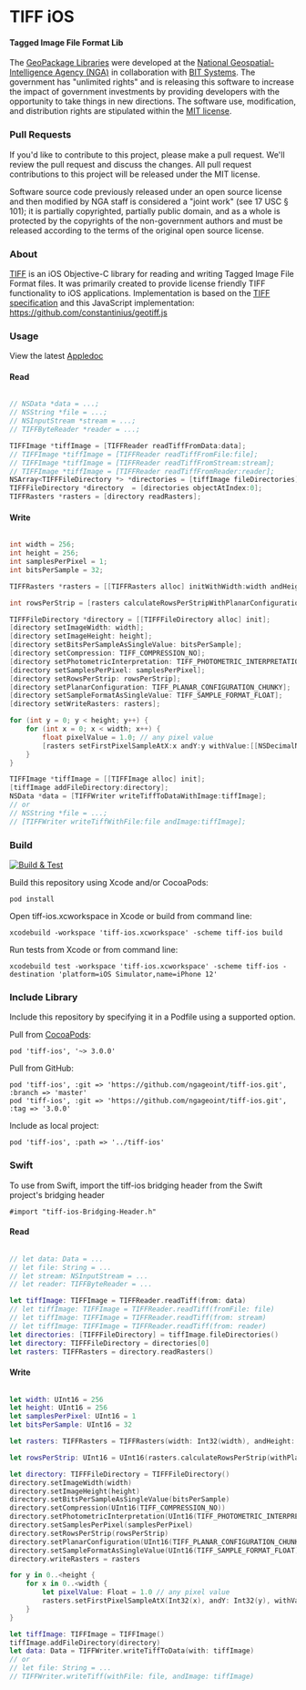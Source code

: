 # TIFF iOS

#### Tagged Image File Format Lib ####

The [GeoPackage Libraries](http://ngageoint.github.io/GeoPackage/) were developed at the [National Geospatial-Intelligence Agency (NGA)](http://www.nga.mil/) in collaboration with [BIT Systems](https://www.caci.com/bit-systems/). The government has "unlimited rights" and is releasing this software to increase the impact of government investments by providing developers with the opportunity to take things in new directions. The software use, modification, and distribution rights are stipulated within the [MIT license](http://choosealicense.com/licenses/mit/).

### Pull Requests ###
If you'd like to contribute to this project, please make a pull request. We'll review the pull request and discuss the changes. All pull request contributions to this project will be released under the MIT license.

Software source code previously released under an open source license and then modified by NGA staff is considered a "joint work" (see 17 USC § 101); it is partially copyrighted, partially public domain, and as a whole is protected by the copyrights of the non-government authors and must be released according to the terms of the original open source license.

### About ###

[TIFF](http://ngageoint.github.io/tiff-ios/) is an iOS Objective-C library for reading and writing Tagged Image File Format files. It was primarily created to provide license friendly TIFF functionality to iOS applications. Implementation is based on the [TIFF specification](https://partners.adobe.com/public/developer/en/tiff/TIFF6.pdf) and this JavaScript implementation: https://github.com/constantinius/geotiff.js

### Usage ###

View the latest [Appledoc](http://ngageoint.github.io/tiff-ios/docs/api/)

#### Read ####

```objectivec

// NSData *data = ...;
// NSString *file = ...;
// NSInputStream *stream = ...;
// TIFFByteReader *reader = ...;

TIFFImage *tiffImage = [TIFFReader readTiffFromData:data];
// TIFFImage *tiffImage = [TIFFReader readTiffFromFile:file];
// TIFFImage *tiffImage = [TIFFReader readTiffFromStream:stream];
// TIFFImage *tiffImage = [TIFFReader readTiffFromReader:reader];
NSArray<TIFFFileDirectory *> *directories = [tiffImage fileDirectories];
TIFFFileDirectory *directory  = [directories objectAtIndex:0];
TIFFRasters *rasters = [directory readRasters];

```

#### Write ####

```objectivec

int width = 256;
int height = 256;
int samplesPerPixel = 1;
int bitsPerSample = 32;

TIFFRasters *rasters = [[TIFFRasters alloc] initWithWidth:width andHeight:height andSamplesPerPixel:samplesPerPixel andSingleBitsPerSample:bitsPerSample];

int rowsPerStrip = [rasters calculateRowsPerStripWithPlanarConfiguration:(int)TIFF_PLANAR_CONFIGURATION_CHUNKY];

TIFFFileDirectory *directory = [[TIFFFileDirectory alloc] init];
[directory setImageWidth: width];
[directory setImageHeight: height];
[directory setBitsPerSampleAsSingleValue: bitsPerSample];
[directory setCompression: TIFF_COMPRESSION_NO];
[directory setPhotometricInterpretation: TIFF_PHOTOMETRIC_INTERPRETATION_BLACK_IS_ZERO];
[directory setSamplesPerPixel: samplesPerPixel];
[directory setRowsPerStrip: rowsPerStrip];
[directory setPlanarConfiguration: TIFF_PLANAR_CONFIGURATION_CHUNKY];
[directory setSampleFormatAsSingleValue: TIFF_SAMPLE_FORMAT_FLOAT];
[directory setWriteRasters: rasters];

for (int y = 0; y < height; y++) {
    for (int x = 0; x < width; x++) {
        float pixelValue = 1.0; // any pixel value
        [rasters setFirstPixelSampleAtX:x andY:y withValue:[[NSDecimalNumber alloc] initWithFloat:pixelValue]];
    }
}

TIFFImage *tiffImage = [[TIFFImage alloc] init];
[tiffImage addFileDirectory:directory];
NSData *data = [TIFFWriter writeTiffToDataWithImage:tiffImage];
// or
// NSString *file = ...;
// [TIFFWriter writeTiffWithFile:file andImage:tiffImage];

```

### Build ###

[![Build & Test](https://github.com/ngageoint/tiff-ios/workflows/Build%20&%20Test/badge.svg)](https://github.com/ngageoint/tiff-ios/actions/workflows/build-test.yml)

Build this repository using Xcode and/or CocoaPods:

    pod install

Open tiff-ios.xcworkspace in Xcode or build from command line:

    xcodebuild -workspace 'tiff-ios.xcworkspace' -scheme tiff-ios build

Run tests from Xcode or from command line:

    xcodebuild test -workspace 'tiff-ios.xcworkspace' -scheme tiff-ios -destination 'platform=iOS Simulator,name=iPhone 12'

### Include Library ###

Include this repository by specifying it in a Podfile using a supported option.

Pull from [CocoaPods](https://cocoapods.org/pods/tiff-ios):

    pod 'tiff-ios', '~> 3.0.0'

Pull from GitHub:

    pod 'tiff-ios', :git => 'https://github.com/ngageoint/tiff-ios.git', :branch => 'master'
    pod 'tiff-ios', :git => 'https://github.com/ngageoint/tiff-ios.git', :tag => '3.0.0'

Include as local project:

    pod 'tiff-ios', :path => '../tiff-ios'

### Swift ###

To use from Swift, import the tiff-ios bridging header from the Swift project's bridging header

    #import "tiff-ios-Bridging-Header.h"

#### Read ####

```swift

// let data: Data = ...
// let file: String = ...
// let stream: NSInputStream = ...
// let reader: TIFFByteReader = ...

let tiffImage: TIFFImage = TIFFReader.readTiff(from: data)
// let tiffImage: TIFFImage = TIFFReader.readTiff(fromFile: file)
// let tiffImage: TIFFImage = TIFFReader.readTiff(from: stream)
// let tiffImage: TIFFImage = TIFFReader.readTiff(from: reader)
let directories: [TIFFFileDirectory] = tiffImage.fileDirectories()
let directory: TIFFFileDirectory = directories[0]
let rasters: TIFFRasters = directory.readRasters()

```

#### Write ####

```swift

let width: UInt16 = 256
let height: UInt16 = 256
let samplesPerPixel: UInt16 = 1
let bitsPerSample: UInt16 = 32

let rasters: TIFFRasters = TIFFRasters(width: Int32(width), andHeight: Int32(height), andSamplesPerPixel: Int32(samplesPerPixel), andSingleBitsPerSample: Int32(bitsPerSample))

let rowsPerStrip: UInt16 = UInt16(rasters.calculateRowsPerStrip(withPlanarConfiguration: Int32(TIFF_PLANAR_CONFIGURATION_CHUNKY)))

let directory: TIFFFileDirectory = TIFFFileDirectory()
directory.setImageWidth(width)
directory.setImageHeight(height)
directory.setBitsPerSampleAsSingleValue(bitsPerSample)
directory.setCompression(UInt16(TIFF_COMPRESSION_NO))
directory.setPhotometricInterpretation(UInt16(TIFF_PHOTOMETRIC_INTERPRETATION_BLACK_IS_ZERO))
directory.setSamplesPerPixel(samplesPerPixel)
directory.setRowsPerStrip(rowsPerStrip)
directory.setPlanarConfiguration(UInt16(TIFF_PLANAR_CONFIGURATION_CHUNKY))
directory.setSampleFormatAsSingleValue(UInt16(TIFF_SAMPLE_FORMAT_FLOAT))
directory.writeRasters = rasters

for y in 0..<height {
    for x in 0..<width {
        let pixelValue: Float = 1.0 // any pixel value
        rasters.setFirstPixelSampleAtX(Int32(x), andY: Int32(y), withValue: NSDecimalNumber(value: pixelValue))
    }
}

let tiffImage: TIFFImage = TIFFImage()
tiffImage.addFileDirectory(directory)
let data: Data = TIFFWriter.writeTiffToData(with: tiffImage)
// or
// let file: String = ...
// TIFFWriter.writeTiff(withFile: file, andImage: tiffImage)

```
